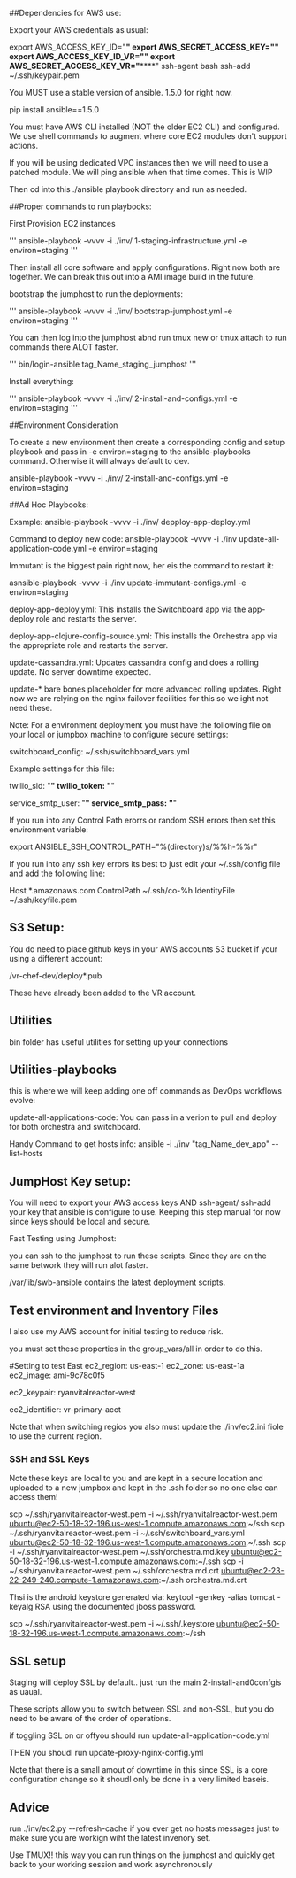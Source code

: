 ##Dependencies for AWS use:


Export your AWS credentials as usual:

   export AWS_ACCESS_KEY_ID="****"
   export AWS_SECRET_ACCESS_KEY="******"
   export AWS_ACCESS_KEY_ID_VR="****"
   export AWS_SECRET_ACCESS_KEY_VR="******"
   ssh-agent bash
   ssh-add ~/.ssh/keypair.pem


You MUST use a stable version of ansible. 1.5.0 for right now.

pip install ansible==1.5.0

You must have AWS CLI installed (NOT the older EC2 CLI) and configured.  We use shell commands to augment where core EC2 modules don't support actions.

If you will be using dedicated VPC instances then we will need to use a patched module. We will ping ansible when that time comes. This is WIP

Then cd into this ./ansible playbook directory and run as needed.


##Proper commands to run playbooks:

First Provision EC2 instances

'''
ansible-playbook -vvvv -i ./inv/ 1-staging-infrastructure.yml -e environ=staging
'''

Then install all core software and apply configurations. Right now both are together. We can break this out into a AMI image build in the future.

bootstrap the jumphost to run the deployments:

'''
ansible-playbook -vvvv -i ./inv/ bootstrap-jumphost.yml -e environ=staging
'''

You can then log into the jumphost abnd run tmux new or tmux attach to run commands there ALOT faster.

'''
bin/login-ansible tag_Name_staging_jumphost
'''

Install everything:

'''
ansible-playbook -vvvv -i ./inv/ 2-install-and-configs.yml -e environ=staging
'''

##Environment Consideration

To create a new environment then create a corresponding config and setup playbook and pass in -e environ=staging to the ansible-playbooks command.  Otherwise it will always default to dev.


ansible-playbook -vvvv -i ./inv/ 2-install-and-configs.yml -e environ=staging


##Ad Hoc Playbooks:

Example: ansible-playbook -vvvv -i ./inv/ depploy-app-deploy.yml


Command to deploy new code:
ansible-playbook -vvvv -i ./inv update-all-application-code.yml -e environ=staging


Immutant is the biggest pain right now, her eis the command to restart it:

asnsible-playbook -vvvv -i ./inv update-immutant-configs.yml -e environ=staging



deploy-app-deploy.yml:  This installs the Switchboard app via the app-deploy role and restarts the server.

deploy-app-clojure-config-source.yml:  This installs the Orchestra app via the appropriate role and restarts the server.


update-cassandra.yml:  Updates cassandra config and does a rolling update. No server downtime expected.

update-*  bare bones placeholder for more advanced rolling updates.  Right now we are relying on the nginx failover facilities for this so we ight not need these.



Note: For a environment deployment you must have the following file  on your local or jumpbox machine to configure secure settings:

switchboard_config: ~/.ssh/switchboard_vars.yml

Example settings for this file:

 twilio_sid: "****"
 twilio_token: "****"


 service_smtp_user: "********************************"
 service_smtp_pass: "********************************"



 If you run into any Control Path erorrs or random SSH errors then set this environment variable:

 export  ANSIBLE_SSH_CONTROL_PATH="%(directory)s/%%h-%%r"

 If you run into any ssh key errors its best to just edit your ~/.ssh/config file and add the following line:

 Host *.amazonaws.com
    ControlPath ~/.ssh/co-%h
    IdentityFile ~/.ssh/keyfile.pem




## S3 Setup:

 You do need to place github keys in your AWS accounts S3 bucket if your using a different account:

 /vr-chef-dev/deploy*.pub

 These have already been added to the VR account.

## Utilities

 bin folder has useful utilities for setting up your connections

 ## Utilities-playbooks

 this is where we will keep adding one off commands as DevOps workflows evolve:

 update-all-applications-code:  You can pass in a verion to pull and deploy for both orchestra and switchboard.


 Handy Command to get hosts info:  ansible -i ./inv "tag_Name_dev_app" --list-hosts


## JumpHost Key setup:

 You will need to export your 
 AWS access keys AND ssh-agent/ ssh-add your key that ansible is configure to use.  Keeping this step manual for now since keys should be local and secure.

 Fast Testing using Jumphost:

 you can ssh to the jumphost to run these scripts. Since they are on the same betwork they will run alot faster.

 /var/lib/swb-ansible contains the latest deployment scripts.

 ## Test environment and Inventory Files

 I also use my AWS account for initial testing to reduce risk.

 you must set these properties in the group_vars/all  in order to do this.

 #Setting to test East
ec2_region: us-east-1
ec2_zone: us-east-1a
ec2_image: ami-9c78c0f5

ec2_keypair: ryanvitalreactor-west

ec2_identifier: vr-primary-acct

Note that when switching regios you also must update the ./inv/ec2.ini fiole to use the current region.

### SSH and SSL Keys

Note these keys are local to you and are kept in a secure location and uploaded to a new jumpbox and kept in the .ssh folder so no one else can access them!

scp ~/.ssh/ryanvitalreactor-west.pem -i ~/.ssh/ryanvitalreactor-west.pem ubuntu@ec2-50-18-32-196.us-west-1.compute.amazonaws.com:~/ssh
scp ~/.ssh/ryanvitalreactor-west.pem -i ~/.ssh/switchboard_vars.yml ubuntu@ec2-50-18-32-196.us-west-1.compute.amazonaws.com:~/.ssh
scp -i ~/.ssh/ryanvitalreactor-west.pem ~/.ssh/orchestra.md.key  ubuntu@ec2-50-18-32-196.us-west-1.compute.amazonaws.com:~/.ssh
scp -i ~/.ssh/ryanvitalreactor-west.pem ~/.ssh/orchestra.md.crt  ubuntu@ec2-23-22-249-240.compute-1.amazonaws.com:~/.ssh
orchestra.md.crt

Thsi is the android keystore generated via: keytool -genkey -alias tomcat -keyalg RSA using the documented jboss password.

scp ~/.ssh/ryanvitalreactor-west.pem -i ~/.ssh/.keystore ubuntu@ec2-50-18-32-196.us-west-1.compute.amazonaws.com:~/ssh

## SSL setup

Staging will deploy SSL by default.. just run the main 2-install-and0confgis as uaual.

These scripts allow you to switch between SSL and non-SSL, but you do need to be aware of the order of operations.

if toggling SSL on or offyou should run update-all-application-code.yml

THEN you shoudl run update-proxy-nginx-config.yml

Note that there is a small amout of downtime in this since SSL is a core configuration change so it shoudl only be done in a very limited baseis.



## Advice

 run ./inv/ec2.py --refresh-cache if you ever get no hosts messages just to make sure you are workign wiht the latest invenory set.

 Use TMUX!! this way you can run things on the jumphost and quickly get back to your working session and work asynchronously




